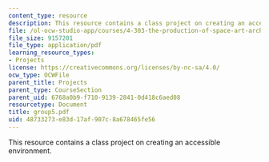 ```yaml
---
content_type: resource
description: This resource contains a class project on creating an accessible environment.
file: /ol-ocw-studio-app/courses/4-303-the-production-of-space-art-architecture-and-urbanism-in-dialogue-fall-2006/48733273e83d17af907c8a678465fe56_group5.pdf
file_size: 9157201
file_type: application/pdf
learning_resource_types:
- Projects
license: https://creativecommons.org/licenses/by-nc-sa/4.0/
ocw_type: OCWFile
parent_title: Projects
parent_type: CourseSection
parent_uid: 6768a0b9-f710-9139-2841-0d418c6aed08
resourcetype: Document
title: group5.pdf
uid: 48733273-e83d-17af-907c-8a678465fe56
---
```

This resource contains a class project on creating an accessible environment.